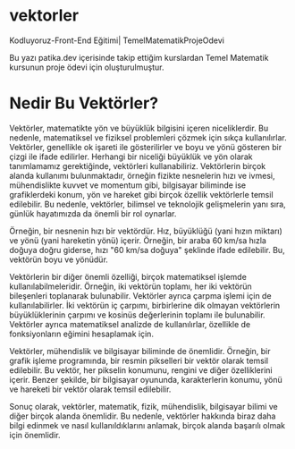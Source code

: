 # vektorler
Kodluyoruz-Front-End Eğitimi| TemelMatematikProjeOdevi

Bu yazı patika.dev içerisinde takip ettiğim kurslardan Temel Matematik kursunun proje ödevi için oluşturulmuştur.

# Nedir Bu Vektörler?

Vektörler, matematikte yön ve büyüklük bilgisini içeren niceliklerdir. Bu nedenle, matematiksel ve fiziksel problemleri çözmek için sıkça kullanılırlar. Vektörler, genellikle ok işareti ile gösterilirler ve boyu ve yönü gösteren bir çizgi ile ifade edilirler. Herhangi bir niceliği büyüklük ve yön olarak tanımlamamız gerektiğinde, vektörleri kullanabiliriz. Vektörlerin birçok alanda kullanımı bulunmaktadır, örneğin fizikte nesnelerin hızı ve ivmesi, mühendislikte kuvvet ve momentum gibi, bilgisayar biliminde ise grafiklerdeki konum, yön ve hareket gibi birçok özellik vektörlerle temsil edilebilir. Bu nedenle, vektörler, bilimsel ve teknolojik gelişmelerin yanı sıra, günlük hayatımızda da önemli bir rol oynarlar.

Örneğin, bir nesnenin hızı bir vektördür. Hız, büyüklüğü (yani hızın miktarı) ve yönü (yani hareketin yönü) içerir. Örneğin, bir araba 60 km/sa hızla doğuya doğru giderse, hızı "60 km/sa doğuya" şeklinde ifade edilebilir. Bu, vektörün boyu ve yönüdür.

Vektörlerin bir diğer önemli özelliği, birçok matematiksel işlemde kullanılabilmeleridir. Örneğin, iki vektörün toplamı, her iki vektörün bileşenleri toplanarak bulunabilir. Vektörler ayrıca çarpma işlemi için de kullanılabilirler. İki vektörün iç çarpımı, birbirlerine dik olmayan vektörlerin büyüklüklerinin çarpımı ve kosinüs değerlerinin toplamı ile bulunabilir. Vektörler ayrıca matematiksel analizde de kullanılırlar, özellikle de fonksiyonların eğimini hesaplamak için.

Vektörler, mühendislik ve bilgisayar biliminde de önemlidir. Örneğin, bir grafik işleme programında, bir resmin pikselleri bir vektör olarak temsil edilebilir. Bu vektör, her pikselin konumunu, rengini ve diğer özelliklerini içerir. Benzer şekilde, bir bilgisayar oyununda, karakterlerin konumu, yönü ve hareketi bir vektör olarak temsil edilebilir.

Sonuç olarak, vektörler, matematik, fizik, mühendislik, bilgisayar bilimi ve diğer birçok alanda önemlidir. Bu nedenle, vektörler hakkında biraz daha bilgi edinmek ve nasıl kullanıldıklarını anlamak, birçok alanda başarılı olmak için önemlidir.


